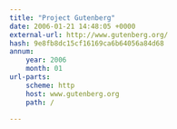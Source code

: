 ```yaml
---
title: "Project Gutenberg"
date: 2006-01-21 14:48:05 +0000
external-url: http://www.gutenberg.org/
hash: 9e8fb8dc15cf16169ca6b64056a84d68
annum:
    year: 2006
    month: 01
url-parts:
    scheme: http
    host: www.gutenberg.org
    path: /

---
```



